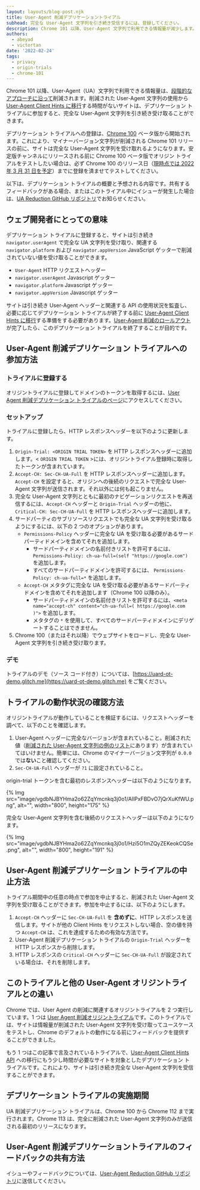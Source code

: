 ```yaml
---
layout: layouts/blog-post.njk
title: User-Agent 削減デプリケーショントライアル
subhead: 完全な User-Agent 文字列を引き続き受信するには、登録してください。
description: Chrome 101 以降、User-Agent 文字列で利用できる情報量が減少します。削減された User-Agent 文字列の使用から移行する時間がないサイトは、デプリケーション トライアルに参加すると完全な User-Agent 文字列を引き続き受け取ることができます。
authors:
  - abeyad
  - victortan
date: '2022-02-24'
tags:
  - privacy
  - origin-trials
  - chrome-101
---
```


Chrome 101 以降、User-Agent（UA）文字列で利用できる情報量は、[段階的なアプローチに沿って](https://blog.chromium.org/2021/09/user-agent-reduction-origin-trial-and-dates.html)削減されます。削減された User-Agent 文字列の使用から [User-Agent Client Hints に移行](https://web.dev/migrate-to-ua-ch/)する時間がないサイトは、デプリケーション トライアルに参加すると、完全な User-Agent 文字列を引き続き受け取ることができます。

デプリケーション トライアルへの登録は、[Chrome 100](https://chromiumdash.appspot.com/schedule) ベータ版から開始されます。これにより、マイナーバージョン文字列が削減される Chrome 101 リリースの前に、サイトは完全な User-Agent 文字列を受け取れるようになります。安定版チャンネルにリリースされる前に Chrome 100 ベータ版でオリジン トライアルをテストしたい場合は、必ず Chrome 100 のリリース日（[現時点では 2022 年 3 月 31 日を予定](https://chromiumdash.appspot.com/schedule)）までに登録を済ませてテストしてください。

以下は、デプリケーション トライアルの概要と予想される内容です。共有するフィードバックがある場合、またはこのトライアル中にイシューが発生した場合は、[UA Reduction GitHub リポジトリ](https://github.com/miketaylr/user-agent-reduction/issues)でお知らせください。

## ウェブ開発者にとっての意味

デプリケーション トライアルに登録すると、サイトは引き続き `navigator.userAgent` で完全な UA 文字列を受け取り、関連する `navigator.platform` および `navigator.appVersion` JavaScript ゲッターで削減されていない値を受け取ることができます。

- `User-Agent` HTTP リクエストヘッダー
- `navigator.userAgent` Javascript ゲッター
- `navigator.platform` Javascript ゲッター
- `navigator.appVersion` Javascript ゲッター

サイトは引き続き User-Agent ヘッダーと関連する API の使用状況を監査し、必要に応じてデプリケーション トライアルが終了する前に [User-Agent Client Hints に移行](https://web.dev/migrate-to-ua-ch/)する準備をする必要があります。[User-Agent 削減のロールアウト](https://blog.chromium.org/2021/09/user-agent-reduction-origin-trial-and-dates.html)が完了したら、このデプリケーション トライアルを終了することが目的です。

## User-Agent 削減デプリケーション トライアルへの参加方法

### トライアルに登録する

オリジントライアルに登録してドメインのトークンを取得するには、[User Agent 削減デプリケーション トライアルのページ](/origintrials/#/view_trial/2608710084154359809)にアクセスしてください。

### セットアップ

トライアルに登録したら、HTTP レスポンスヘッダーを以下のように更新します。

1. `Origin-Trial: <ORIGIN TRIAL TOKEN>` を HTTP レスポンスヘッダーに追加します。&lt; `ORIGIN TRIAL TOKEN` &gt;には、オリジントライアル登録時に取得したトークンが含まれています。
2. `Accept-CH: Sec-CH-UA-Full` を HTTP レスポンスヘッダーに追加します。`Accept-CH` を設定すると、オリジンへの後続のリクエストで完全な User-Agent 文字列が送信されます。それ以外には何も起こりません。
3. 完全な User-Agent 文字列とともに最初のナビゲーションリクエストを再送信するには、`Accept-CH` ヘッダーと `Origin-Trial` ヘッダーの他に、`Critical-CH: Sec-CH-UA-Full` を HTTP レスポンスヘッダーに追加します。
4. サードパーティのサブリソースリクエストでも完全な UA 文字列を受け取るようにするには、以下の 2 つのオプションがあります。
    - `Permissions-Policy` ヘッダーに完全な UA を受け取る必要があるサードパーティドメインを含めてそれを追加します。
        - サードパーティドメインの名前付きリストを許可するには、`Permissions-Policy: ch-ua-full=(self "https://google.com")` を追加します。
        - すべてのサードパーティドメインを許可するには、 `Permissions-Policy: ch-ua-full=*` を追加します。
    - `Accept-CH` メタタグに完全な UA を受け取る必要があるサードパーティドメインを含めてそれを追加します（Chrome 100 以降のみ）。
        - サードパーティドメインの名前付きリストを許可するには、`<meta name="accept-ch" content="ch-ua-full=( https://google.com )">` を追加します。
        - メタタグの `*` を使用して、すべてのサードパーティドメインにデリゲートすることはできません。
5. Chrome 100（またはそれ以降）でウェブサイトをロードし、完全な User-Agent 文字列を引き続き受け取ります。

### デモ

トライアルのデモ（ソース コード付き）については、[https://uard-ot-demo.glitch.me](https://uard-ot-demo.glitch.me) をご覧ください。

## トライアルの動作状況の確認方法

オリジントライアルが動作していることを検証するには、リクエストヘッダーを調べて、以下のことを確認します。

1. User-Agent ヘッダーに完全なバージョンが含まれていること。削減された値（[削減された User-Agent 文字列の例のリスト](https://www.chromium.org/updates/ua-reduction#TOC-Sample-UA-Strings:-Phase-4)にあります）が含まれていてはいけません。簡単には、Chrome のマイナーバージョン文字列が `0.0.0`では**ない**こと確認してください。
2. `Sec-CH-UA-Full` ヘッダーが `?1` に設定されていること。

origin-trial トークンを含む最初のレスポンスヘッダーは以下のようになります。

{% Img src="image/vgdbNJBYHma2o62ZqYmcnkq3j0o1/AIlPxFBDvO7jQrXuKfWU.png", alt="", width="800", height="175" %}

完全な User-Agent 文字列を含む後続のリクエストヘッダーは以下のようになります。

{% Img src="image/vgdbNJBYHma2o62ZqYmcnkq3j0o1/Hzi5O1mZQyZEKeokCQSe.png", alt="", width="800", height="191" %}

## User-Agent 削減デプリケーション トライアルの中止方法

トライアル期間中の任意の時点で参加を中止すると、削減された User-Agent 文字列を受け取ることができます。参加を中止するには、以下のようにします。

1. `Accept-CH` ヘッダーに `Sec-CH-UA-Full` を **含めずに**、HTTP レスポンスを送信します。サイトが他の Client Hints をリクエストしない場合、空の値を持つ `Accept-CH` は、これを達成するための有効な方法です。
2. User-Agent 削減デプリケーション トライアルの `Origin-Trial` ヘッダーを HTTP レスポンスから削除します。
3. HTTP レスポンスの `Critical-CH` ヘッダーに `Sec-CH-UA-Full` が設定されている場合は、それを削除します。

## このトライアルと他の User-Agent オリジントライアルとの違い

Chrome では、User Agent の削減に関連するオリジントライアルを 2 つ実行しています。1 つは [User Agent 削減オリジントライアル](/origintrials/#/view_trial/-7123568710593282047)です。このトライアルでは、サイトは情報量が削減された User-Agent 文字列を受け取ってユースケースをテストし、Chrome のデフォルトの動作になる前にフィードバックを提供することができました。

もう 1 つはこの記事で言及されているトライアルで、[User-Agent Client Hints API](https://developer.mozilla.org/docs/Web/API/User-Agent_Client_Hints_API) への移行にもう少し時間が必要なサイトを対象としたデプリケーション トライアルです。これにより、サイトは引き続き完全な User-Agent 文字列を受信することができます。

## デプリケーション トライアルの実施期間

UA 削減デプリケーション トライアルは、Chrome 100 から Chrome 112 まで実行されます。Chrome 113 は、完全に削減された User-Agent 文字列のみが送信される最初のリリースになります。

## User-Agent 削減デプリケーショントライアルのフィードバックの共有方法

イシューやフィードバックについては、[User-Agent Reduction GitHub リポジトリ](https://github.com/miketaylr/user-agent-reduction/issues)に送信してください。
